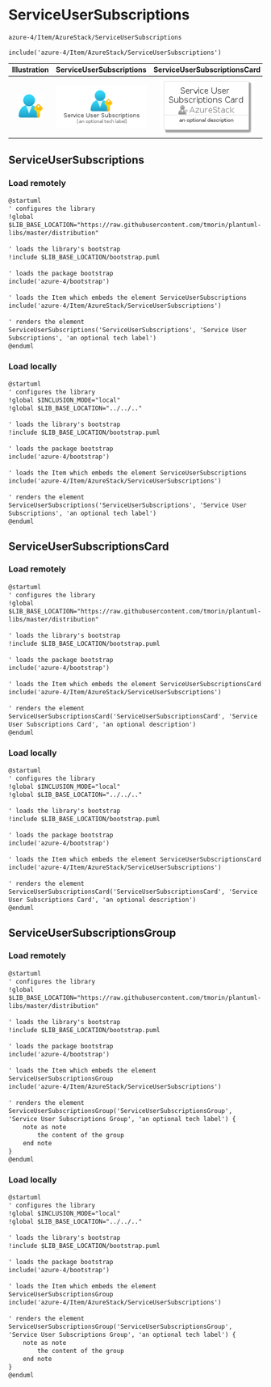 # ServiceUserSubscriptions


```text
azure-4/Item/AzureStack/ServiceUserSubscriptions
```

```text
include('azure-4/Item/AzureStack/ServiceUserSubscriptions')
```



| Illustration | ServiceUserSubscriptions | ServiceUserSubscriptionsCard | ServiceUserSubscriptionsGroup |
| :---: | :---: | :---: | :---: |
| ![illustration for Illustration](../../../azure-4/Item/AzureStack/ServiceUserSubscriptions.png) | ![illustration for ServiceUserSubscriptions](../../../azure-4/Item/AzureStack/ServiceUserSubscriptions.Local.png) | ![illustration for ServiceUserSubscriptionsCard](../../../azure-4/Item/AzureStack/ServiceUserSubscriptionsCard.Local.png) | ![illustration for ServiceUserSubscriptionsGroup](../../../azure-4/Item/AzureStack/ServiceUserSubscriptionsGroup.Local.png) |




## ServiceUserSubscriptions

### Load remotely
```plantuml
@startuml
' configures the library
!global $LIB_BASE_LOCATION="https://raw.githubusercontent.com/tmorin/plantuml-libs/master/distribution"

' loads the library's bootstrap
!include $LIB_BASE_LOCATION/bootstrap.puml

' loads the package bootstrap
include('azure-4/bootstrap')

' loads the Item which embeds the element ServiceUserSubscriptions
include('azure-4/Item/AzureStack/ServiceUserSubscriptions')

' renders the element
ServiceUserSubscriptions('ServiceUserSubscriptions', 'Service User Subscriptions', 'an optional tech label')
@enduml
```

### Load locally
```plantuml
@startuml
' configures the library
!global $INCLUSION_MODE="local"
!global $LIB_BASE_LOCATION="../../.."

' loads the library's bootstrap
!include $LIB_BASE_LOCATION/bootstrap.puml

' loads the package bootstrap
include('azure-4/bootstrap')

' loads the Item which embeds the element ServiceUserSubscriptions
include('azure-4/Item/AzureStack/ServiceUserSubscriptions')

' renders the element
ServiceUserSubscriptions('ServiceUserSubscriptions', 'Service User Subscriptions', 'an optional tech label')
@enduml
```

## ServiceUserSubscriptionsCard

### Load remotely
```plantuml
@startuml
' configures the library
!global $LIB_BASE_LOCATION="https://raw.githubusercontent.com/tmorin/plantuml-libs/master/distribution"

' loads the library's bootstrap
!include $LIB_BASE_LOCATION/bootstrap.puml

' loads the package bootstrap
include('azure-4/bootstrap')

' loads the Item which embeds the element ServiceUserSubscriptionsCard
include('azure-4/Item/AzureStack/ServiceUserSubscriptions')

' renders the element
ServiceUserSubscriptionsCard('ServiceUserSubscriptionsCard', 'Service User Subscriptions Card', 'an optional description')
@enduml
```

### Load locally
```plantuml
@startuml
' configures the library
!global $INCLUSION_MODE="local"
!global $LIB_BASE_LOCATION="../../.."

' loads the library's bootstrap
!include $LIB_BASE_LOCATION/bootstrap.puml

' loads the package bootstrap
include('azure-4/bootstrap')

' loads the Item which embeds the element ServiceUserSubscriptionsCard
include('azure-4/Item/AzureStack/ServiceUserSubscriptions')

' renders the element
ServiceUserSubscriptionsCard('ServiceUserSubscriptionsCard', 'Service User Subscriptions Card', 'an optional description')
@enduml
```

## ServiceUserSubscriptionsGroup

### Load remotely
```plantuml
@startuml
' configures the library
!global $LIB_BASE_LOCATION="https://raw.githubusercontent.com/tmorin/plantuml-libs/master/distribution"

' loads the library's bootstrap
!include $LIB_BASE_LOCATION/bootstrap.puml

' loads the package bootstrap
include('azure-4/bootstrap')

' loads the Item which embeds the element ServiceUserSubscriptionsGroup
include('azure-4/Item/AzureStack/ServiceUserSubscriptions')

' renders the element
ServiceUserSubscriptionsGroup('ServiceUserSubscriptionsGroup', 'Service User Subscriptions Group', 'an optional tech label') {
    note as note
        the content of the group
    end note
}
@enduml
```

### Load locally
```plantuml
@startuml
' configures the library
!global $INCLUSION_MODE="local"
!global $LIB_BASE_LOCATION="../../.."

' loads the library's bootstrap
!include $LIB_BASE_LOCATION/bootstrap.puml

' loads the package bootstrap
include('azure-4/bootstrap')

' loads the Item which embeds the element ServiceUserSubscriptionsGroup
include('azure-4/Item/AzureStack/ServiceUserSubscriptions')

' renders the element
ServiceUserSubscriptionsGroup('ServiceUserSubscriptionsGroup', 'Service User Subscriptions Group', 'an optional tech label') {
    note as note
        the content of the group
    end note
}
@enduml
```

